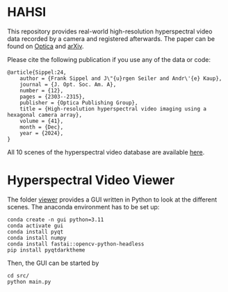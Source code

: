 # HAHSI

This repository provides real-world high-resolution hyperspectral video data recorded by a camera and registered afterwards.
The paper can be found on [Optica](https://opg.optica.org/josaa/fulltext.cfm?uri=josaa-41-12-2303&id=562685) and [arXiv](https://arxiv.org/abs/2407.09038).

Please cite the following publication if you use any of the data or code:
```
@article{Sippel:24,
	author = {Frank Sippel and J\"{u}rgen Seiler and Andr\'{e} Kaup},
	journal = {J. Opt. Soc. Am. A},
	number = {12},
	pages = {2303--2315},
	publisher = {Optica Publishing Group},
	title = {High-resolution hyperspectral video imaging using a hexagonal camera array},
	volume = {41},
	month = {Dec},
	year = {2024},
}
```

All 10 scenes of the hyperspectral video database are available [here](https://drive.google.com/drive/folders/1JeH8EE7LCk4SpaPdNQokO1lJO2ze6uud?usp=sharing).

# Hyperspectral Video Viewer

The folder [viewer](viewer) provides a GUI written in Python to look at the different scenes.
The anaconda environment has to be set up:
```
conda create -n gui python=3.11
conda activate gui
conda install pyqt
conda install numpy
conda install fastai::opencv-python-headless 
pip install pyqtdarktheme
```
Then, the GUI can be started by
```
cd src/
python main.py
```
